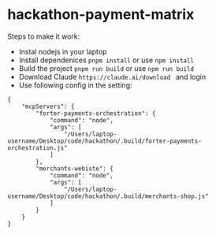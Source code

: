 # hackathon-payment-matrix

Steps to make it work:
- Instal nodejs in your laptop
- Install dependenices `pnpm install` or use `npm install`
- Build the project `pnpm run build`  or use `npm run build`
- Download Claude `https://claude.ai/download ` and login
- Use following config in the setting:
```
{
    "mcpServers": {
        "forter-payments-orchestration": {
            "command": "node",
            "args": [
                "/Users/laptop-username/Desktop/code/hackathon/.build/forter-payments-orchestration.js"
            ]
        },
        "merchants-webiste": {
            "command": "node",
            "args": [
                "/Users/laptop-username/Desktop/code/hackathon/.build/merchants-shop.js"
            ]
        }
    }
}
```